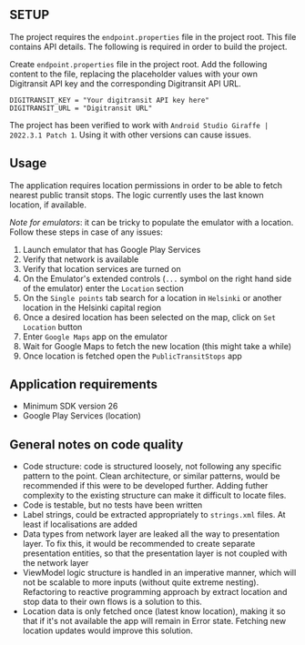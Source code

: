 ## SETUP
The project requires the `endpoint.properties` file in the project root. This file contains API details. The following is required in order to build the project.

Create `endpoint.properties` file in the project root.
Add the following content to the file, replacing the placeholder values with your own Digitransit API key and the corresponding Digitransit API URL.
```
DIGITRANSIT_KEY = "Your digitransit API key here"
DIGITRANSIT_URL = "Digitransit URL"
```

The project has been verified to work with `Android Studio Giraffe | 2022.3.1 Patch 1`. Using it with other versions can cause issues.

## Usage
The application requires location permissions in order to be able to fetch nearest public transit stops. The logic currently uses the last known location, if available. 

*Note for emulators*: it can be tricky to populate the emulator with a location. Follow these steps in case of any issues:
1. Launch emulator that has Google Play Services
2. Verify that network is available
3. Verify that location services are turned on
4. On the Emulator's extended controls (`...` symbol on the right hand side of the emulator) enter the `Location` section
5. On the `Single points` tab search for a location in `Helsinki` or another location in the Helsinki capital region
6. Once a desired location has been selected on the map, click on `Set Location` button
7. Enter `Google Maps` app on the emulator
8. Wait for Google Maps to fetch the new location (this might take a while)
9. Once location is fetched open the `PublicTransitStops` app

## Application requirements
- Minimum SDK version 26
- Google Play Services (location)

## General notes on code quality
- Code structure: code is structured loosely, not following any specific pattern to the point. Clean architecture, or similar patterns, would be recommended if this were to be developed further. Adding futher complexity to the existing structure can make it difficult to locate files.
- Code is testable, but no tests have been written
- Label strings, could be extracted appropriately to `strings.xml` files. At least if localisations are added
- Data types from network layer are leaked all the way to presentation layer. To fix this, it would be recommended to create separate presentation entities, so that the presentation layer is not coupled with the network layer
- ViewModel logic structure is handled in an imperative manner, which will not be scalable to more inputs (without quite extreme nesting). Refactoring to reactive programming approach by extract location and stop data to their own flows is a solution to this.
- Location data is only fetched once (latest know location), making it so that if it's not available the app will remain in Error state. Fetching new location updates would improve this solution.
